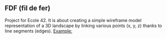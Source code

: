 ## FDF (fil de fer)
Project for Ecole 42.
It is about creating a simple wireframe model representation of a 3D landscape by linking various points (x, y, z) thanks to line segments (edges).
[Example:](42_map.jpeg)

